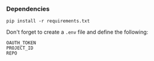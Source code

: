 ### Dependencies
`pip install -r requirements.txt`

Don't forget to create a `.env` file and define the following:

```
OAUTH_TOKEN
PROJECT_ID
REPO
```